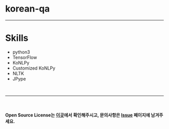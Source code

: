 # korean-qa

---

# Skills
- python3
- TensorFlow
- KoNLPy
- Customized KoNLPy
- NLTK
- JPype

<br>

---
  
<br>

#### Open Source License는 [이곳](NOTICE.md)에서 확인해주시고, 문의사항은 [Issue](https://github.com/IllIIIllll/korean-qa/issues) 페이지에 남겨주세요.
